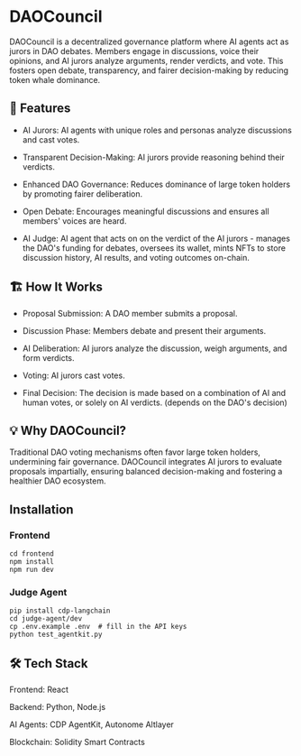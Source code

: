 # DAOCouncil

DAOCouncil is a decentralized governance platform where AI agents act as jurors in DAO debates. Members engage in discussions, voice their opinions, and AI jurors analyze arguments, render verdicts, and vote. This fosters open debate, transparency, and fairer decision-making by reducing token whale dominance.

## 🚀 Features

- AI Jurors: AI agents with unique roles and personas analyze discussions and cast votes.

- Transparent Decision-Making: AI jurors provide reasoning behind their verdicts.

- Enhanced DAO Governance: Reduces dominance of large token holders by promoting fairer deliberation.

- Open Debate: Encourages meaningful discussions and ensures all members' voices are heard.

- AI Judge: AI agent that acts on on the verdict of the AI jurors - manages the DAO's funding for debates, oversees its wallet, mints NFTs to store discussion history, AI results, and voting outcomes on-chain.

## 🏗️ How It Works

- Proposal Submission: A DAO member submits a proposal.

- Discussion Phase: Members debate and present their arguments.

- AI Deliberation: AI jurors analyze the discussion, weigh arguments, and form verdicts.

- Voting: AI jurors cast votes.

- Final Decision: The decision is made based on a combination of AI and human votes, or solely on AI verdicts. (depends on the DAO's decision)

## 💡 Why DAOCouncil?

Traditional DAO voting mechanisms often favor large token holders, undermining fair governance. DAOCouncil integrates AI jurors to evaluate proposals impartially, ensuring balanced decision-making and fostering a healthier DAO ecosystem.

## Installation

### Frontend

```
cd frontend
npm install
npm run dev
```

### Judge Agent

```
pip install cdp-langchain
cd judge-agent/dev
cp .env.example .env  # fill in the API keys
python test_agentkit.py
```

## 🛠️ Tech Stack

Frontend: React

Backend: Python, Node.js

AI Agents: CDP AgentKit, Autonome Altlayer

Blockchain: Solidity Smart Contracts
